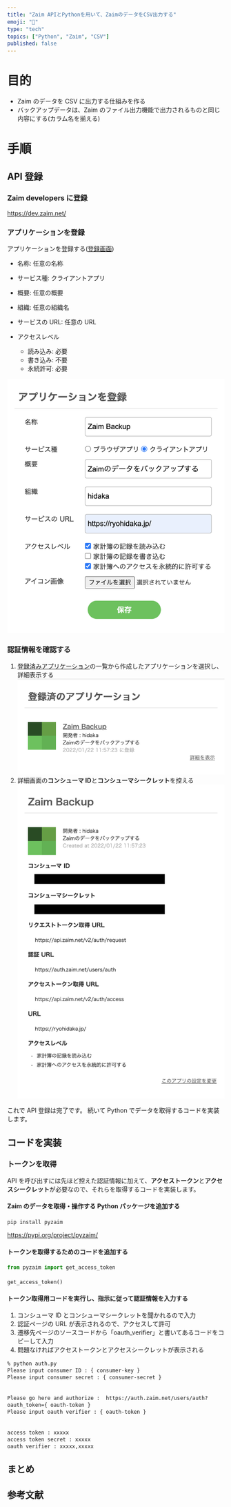 ```yaml
---
title: "Zaim APIとPythonを用いて、ZaimのデータをCSV出力する"
emoji: "🐥"
type: "tech"
topics: ["Python", "Zaim", "CSV"]
published: false
---
```


# 目的

- Zaim のデータを CSV に出力する仕組みを作る
- バックアップデータは、Zaim のファイル出力機能で出力されるものと同じ内容にする(カラム名を揃える)

# 手順

## API 登録

### Zaim developers に登録

https://dev.zaim.net/

### アプリケーションを登録

アプリケーションを登録する([登録画面](https://dev.zaim.net/home/clients/add))

- 名称: 任意の名称
- サービス種: クライアントアプリ
- 概要: 任意の概要
- 組織: 任意の組織名
- サービスの URL: 任意の URL
- アクセスレベル

  - 読み込み: 必要
  - 書き込み: 不要
  - 永続許可: 必要

![アプリケーションを登録](/images/zaim-backup/zaim-dev-register.png)

### 認証情報を確認する

1. [登録済みアプリケーション](https://dev.zaim.net/home/clients)の一覧から作成したアプリケーションを選択し、詳細表示する
   ![登録済みアプリケーション](/images/zaim-backup/zaim-dev-list.png)
2. 詳細画面の**コンシューマ ID**と**コンシューマシークレット**を控える
   ![詳細表示](/images/zaim-backup/zaim-dev-info.png)

これで API 登録は完了です。
続いて Python でデータを取得するコードを実装します。

## コードを実装

### トークンを取得

API を呼び出すには先ほど控えた認証情報に加えて、**アクセストークン**と**アクセスシークレット**が必要なので、それらを取得するコードを実装します。

#### Zaim のデータを取得・操作する Python パッケージを追加する

```shell:ターミナル
pip install pyzaim
```

https://pypi.org/project/pyzaim/

#### トークンを取得するためのコードを追加する

```python:auth.py
from pyzaim import get_access_token

get_access_token()
```

#### トークン取得用コードを実行し、指示に従って認証情報を入力する

1. コンシューマ ID とコンシューマシークレットを聞かれるので入力
1. 認証ページの URL が表示されるので、アクセスして許可
1. 遷移先ページのソースコードから「oauth_verifier」と書いてあるコードをコピーして入力
1. 問題なければアクセストークンとアクセスシークレットが表示される

```shell:ターミナル
% python auth.py
Please input consumer ID : { consumer-key }
Please input consumer secret : { consumer-secret }


Please go here and authorize :  https://auth.zaim.net/users/auth?oauth_token={ oauth-token }
Please input oauth verifier : { oauth-token }


access token : xxxxx
access token secret : xxxxx
oauth verifier : xxxxx,xxxxx
```

## まとめ

## 参考文献
